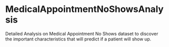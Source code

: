 # MedicalAppointmentNoShowsAnalysis
Detailed Analysis on Medical Appointment No Shows dataset to discover the important characteristics that will predict if a patient will show up.  
